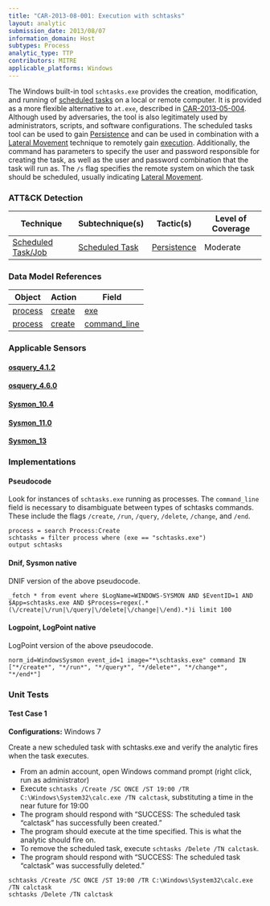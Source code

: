 ```yaml
---
title: "CAR-2013-08-001: Execution with schtasks"
layout: analytic
submission_date: 2013/08/07
information_domain: Host
subtypes: Process
analytic_type: TTP
contributors: MITRE
applicable_platforms: Windows
---
```


The Windows built-in tool `schtasks.exe` provides the creation, modification, and running of [scheduled tasks](https://attack.mitre.org/techniques/T1053) on a local or remote computer. It is provided as a more flexible alternative to `at.exe`, described in [CAR-2013-05-004](../CAR-2013-05-004). Although used by adversaries, the tool is also legitimately used by administrators, scripts, and software configurations. The scheduled tasks tool can be used to gain [Persistence](https://attack.mitre.org/tactics/TA0003) and can be used in combination with a [Lateral Movement](https://attack.mitre.org/tactics/TA0008) technique to remotely gain [execution](https://attack.mitre.org/tactics/TA0002). Additionally, the command has parameters to specify the user and password responsible for creating the task, as well as the user and password combination that the task will run as. The `/s` flag specifies the remote system on which the task should be scheduled, usually indicating [Lateral Movement](https://attack.mitre.org/tactics/TA0008).


### ATT&CK Detection

|Technique|Subtechnique(s)|Tactic(s)|Level of Coverage|
|---|---|---|---|
|[Scheduled Task/Job](https://attack.mitre.org/techniques/T1053/)|[Scheduled Task](https://attack.mitre.org/techniques/T1053/005/)|[Persistence](https://attack.mitre.org/tactics/TA0003/)|Moderate|

### Data Model References

|Object|Action|Field|
|---|---|---|
|[process](/data_model/process) | [create](/data_model/process#create) | [exe](/data_model/process#exe) |
|[process](/data_model/process) | [create](/data_model/process#create) | [command_line](/data_model/process#command_line) |


### Applicable Sensors
####   [osquery_4.1.2](/sensors/osquery_4.1.2)
####   [osquery_4.6.0](/sensors/osquery_4.6.0)
####   [Sysmon_10.4](/sensors/Sysmon_10.4)
####   [Sysmon_11.0](/sensors/Sysmon_11.0)
####   [Sysmon_13](/sensors/Sysmon_13)

### Implementations

#### Pseudocode

Look for instances of `schtasks.exe` running as processes. The `command_line` field is necessary to disambiguate between types of schtasks commands. These include the flags `/create`, `/run`, `/query`, `/delete`, `/change`, and `/end`.


```
process = search Process:Create
schtasks = filter process where (exe == "schtasks.exe")
output schtasks
```


#### Dnif, Sysmon native

DNIF version of the above pseudocode.


```
_fetch * from event where $LogName=WINDOWS-SYSMON AND $EventID=1 AND $App=schtasks.exe AND $Process=regex(.*(\/create|\/run|\/query|\/delete|\/change|\/end).*)i limit 100
```


#### Logpoint, LogPoint native

LogPoint version of the above pseudocode.


```
norm_id=WindowsSysmon event_id=1 image="*\schtasks.exe" command IN ["*/create*", "*/run*", "*/query*", "*/delete*", "*/change*", "*/end*"]
```



### Unit Tests

#### Test Case 1

**Configurations:** Windows 7

Create a new scheduled task with schtasks.exe and verify the analytic fires when the task executes.
* From an admin account, open Windows command prompt (right click, run as administrator)
* Execute `schtasks /Create /SC ONCE /ST 19:00 /TR C:\Windows\System32\calc.exe /TN calctask`, substituting a time in the near future for 19:00
* The program should respond with “SUCCESS: The scheduled task “calctask” has successfully been created.”
* The program should execute at the time specified. This is what the analytic should fire on.
* To remove the scheduled task, execute `schtasks /Delete /TN calctask`.
* The program should respond with “SUCCESS: The scheduled task “calctask” was successfully deleted.”

```
schtasks /Create /SC ONCE /ST 19:00 /TR C:\Windows\System32\calc.exe /TN calctask
schtasks /Delete /TN calctask
```


